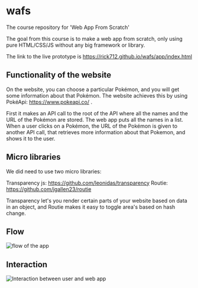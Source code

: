 # wafs
The course repository for 'Web App From Scratch'

The goal from this course is to make a web app from scratch, only using pure HTML/CSS/JS without any big framework or library.

The link to the live prototype is https://rick712.github.io/wafs/app/index.html

## Functionality of the website
On the website, you can choose a particular Pokémon, and you will get some information about that Pokémon. The website achieves this by using PokéApi: https://www.pokeapi.co/ .

First it makes an API call to the root of the API where all the names and the URL of the Pokémon are stored. The web app puts all the names in a list. When a user clicks on a Pokémon, the URL of the Pokémon is given to another API call, that retrieves more information about that Pokemon, and shows it to the user.

## Micro libraries
We did need to use two micro libraries:

Transparency js: https://github.com/leonidas/transparency
Routie: https://github.com/jgallen23/routie

Transparency let's you render certain parts of your website based on data in an object, and Routie makes it easy to toggle area's based on hash change.

## Flow 
![flow of the app](https://i.imgur.com/7EIoVXa.png)


## Interaction 

![Interaction between user and web app](https://i.imgur.com/bSCkN7G.png)
